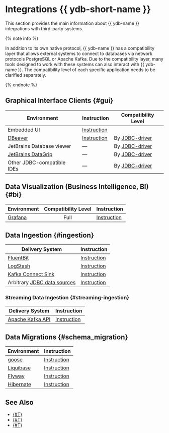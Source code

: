 # Integrations {{ ydb-short-name }}

This section provides the main information about {{ ydb-name }} integrations with third-party systems.

{% note info %}

In addition to its own native protocol, {{ ydb-name }} has a compatibility layer that allows external systems to connect to databases via network protocols PostgreSQL or Apache Kafka. Due to the compatibility layer, many tools designed to work with these systems can also interact with {{ ydb-name }}. The compatibility level of each specific application needs to be clarified separately.

{% endnote %}


## Graphical Interface Clients {#gui}

|  Environment | Instruction | Compatibility Level |
| --- | --- | --- |
| Embedded UI | [Instruction](../reference/embedded-ui/index.md) | |
| [DBeaver](https://dbeaver.com)  |  [Instruction](ide/dbeaver.md) | By [JDBC-driver](https://github.com/ydb-platform/ydb-jdbc-driver/releases)|
| JetBrains Database viewer |  —  | By [JDBC-driver](https://github.com/ydb-platform/ydb-jdbc-driver/releases)|
| [JetBrains DataGrip](https://www.jetbrains.com/datagrip/) |  — | By [JDBC-driver](https://github.com/ydb-platform/ydb-jdbc-driver/releases)|
| Other JDBC-compatible IDEs | — | By [JDBC-driver](https://github.com/ydb-platform/ydb-jdbc-driver/releases)|


## Data Visualization (Business Intelligence, BI) {#bi}

| Environment | Compatibility Level  | Instruction |
| --- | :---: | --- |
| [Grafana](https://grafana.com) | Full| [Instruction](grafana.md) |


## Data Ingestion {#ingestion}

| Delivery System | Instruction |
| --- | --- |
| [FluentBit](https://fluentbit.io) | [Instruction](fluent-bit.md) |
| [LogStash](https://www.elastic.co/logstash) | [Instruction](logstash.md) |
| [Kafka Connect Sink](https://docs.confluent.io/platform/current/connect/index.html) | [Instruction](https://github.com/ydb-platform/ydb-kafka-sink-connector) |
| Arbitrary [JDBC data sources](https://en.wikipedia.org/wiki/Java_Database_Connectivity) | [Instruction](import-jdbc.md) |


### Streaming Data Ingestion {#streaming-ingestion}

| Delivery System | Instruction |
| --- | --- |
| [Apache Kafka API](https://kafka.apache.org) | [Instruction](../reference/kafka-api/index.md) |


## Data Migrations {#schema_migration}

| Environment | Instruction |
| --- | --- |
| [goose](https://github.com/pressly/goose/) | [Instruction](goose.md) |
| [Liquibase](https://www.liquibase.com) | [Instruction](liquibase.md) |
| [Flyway](https://documentation.red-gate.com/fd/) | [Instruction](flyway.md) |
| [Hibernate](https://hibernate.org/orm/) | [Instruction](hibernate.md) |

## See Also

* [{#T}](../reference/ydb-sdk/index.md)
* [{#T}](../postgresql/intro.md)
* [{#T}](../reference/kafka-api/index.md)
